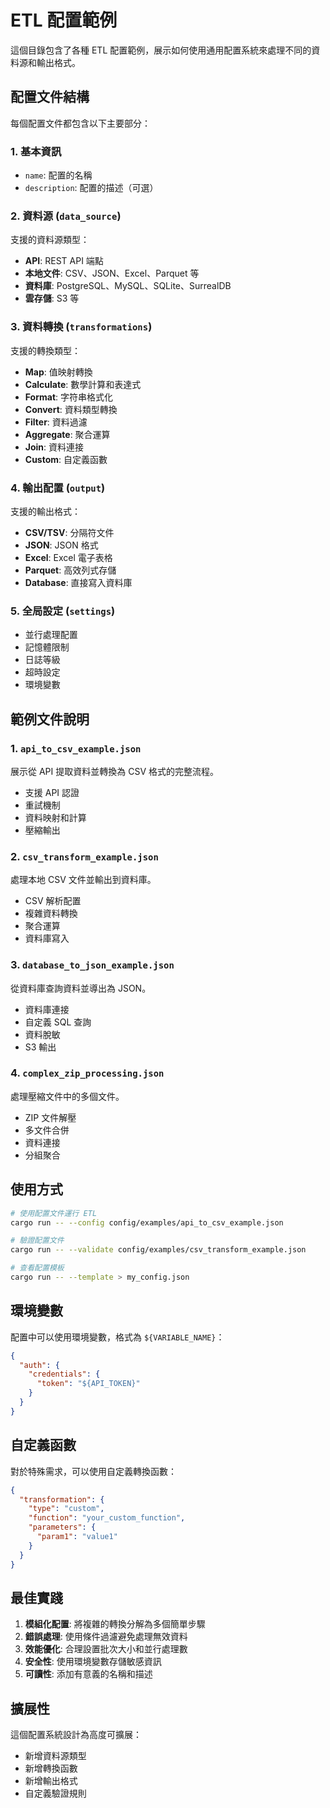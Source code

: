 # ETL 配置範例

這個目錄包含了各種 ETL 配置範例，展示如何使用通用配置系統來處理不同的資料源和輸出格式。

## 配置文件結構

每個配置文件都包含以下主要部分：

### 1. 基本資訊
- `name`: 配置的名稱
- `description`: 配置的描述（可選）

### 2. 資料源 (`data_source`)
支援的資料源類型：
- **API**: REST API 端點
- **本地文件**: CSV、JSON、Excel、Parquet 等
- **資料庫**: PostgreSQL、MySQL、SQLite、SurrealDB
- **雲存儲**: S3 等

### 3. 資料轉換 (`transformations`)
支援的轉換類型：
- **Map**: 值映射轉換
- **Calculate**: 數學計算和表達式
- **Format**: 字符串格式化
- **Convert**: 資料類型轉換
- **Filter**: 資料過濾
- **Aggregate**: 聚合運算
- **Join**: 資料連接
- **Custom**: 自定義函數

### 4. 輸出配置 (`output`)
支援的輸出格式：
- **CSV/TSV**: 分隔符文件
- **JSON**: JSON 格式
- **Excel**: Excel 電子表格
- **Parquet**: 高效列式存儲
- **Database**: 直接寫入資料庫

### 5. 全局設定 (`settings`)
- 並行處理配置
- 記憶體限制
- 日誌等級
- 超時設定
- 環境變數

## 範例文件說明

### 1. `api_to_csv_example.json`
展示從 API 提取資料並轉換為 CSV 格式的完整流程。
- 支援 API 認證
- 重試機制
- 資料映射和計算
- 壓縮輸出

### 2. `csv_transform_example.json` 
處理本地 CSV 文件並輸出到資料庫。
- CSV 解析配置
- 複雜資料轉換
- 聚合運算
- 資料庫寫入

### 3. `database_to_json_example.json`
從資料庫查詢資料並導出為 JSON。
- 資料庫連接
- 自定義 SQL 查詢
- 資料脫敏
- S3 輸出

### 4. `complex_zip_processing.json`
處理壓縮文件中的多個文件。
- ZIP 文件解壓
- 多文件合併
- 資料連接
- 分組聚合

## 使用方式

```bash
# 使用配置文件運行 ETL
cargo run -- --config config/examples/api_to_csv_example.json

# 驗證配置文件
cargo run -- --validate config/examples/csv_transform_example.json

# 查看配置模板
cargo run -- --template > my_config.json
```

## 環境變數

配置中可以使用環境變數，格式為 `${VARIABLE_NAME}`：

```json
{
  "auth": {
    "credentials": {
      "token": "${API_TOKEN}"
    }
  }
}
```

## 自定義函數

對於特殊需求，可以使用自定義轉換函數：

```json
{
  "transformation": {
    "type": "custom",
    "function": "your_custom_function",
    "parameters": {
      "param1": "value1"
    }
  }
}
```

## 最佳實踐

1. **模組化配置**: 將複雜的轉換分解為多個簡單步驟
2. **錯誤處理**: 使用條件過濾避免處理無效資料
3. **效能優化**: 合理設置批次大小和並行處理數
4. **安全性**: 使用環境變數存儲敏感資訊
5. **可讀性**: 添加有意義的名稱和描述

## 擴展性

這個配置系統設計為高度可擴展：
- 新增資料源類型
- 新增轉換函數
- 新增輸出格式
- 自定義驗證規則